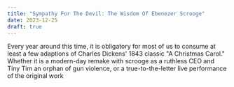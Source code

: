 ```yaml
---
title: "Sympathy For The Devil: The Wisdom Of Ebenezer Scrooge"
date: 2023-12-25
draft: true
---
```

Every year around this time, it is obligatory for most of us to consume at least a few adaptions of Charles Dickens' 1843 classic "A Christmas Carol." Whether it is a modern-day remake with scrooge as a ruthless CEO and Tiny Tim an orphan of gun violence, or a true-to-the-letter live performance of the original work
<!--stackedit_data:
eyJoaXN0b3J5IjpbLTU3NDk1OTE5M119
-->